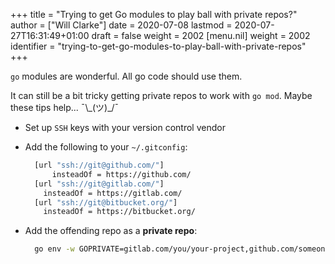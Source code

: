+++
title = "Trying to get Go modules to play ball with private repos?"
author = ["Will Clarke"]
date = 2020-07-08
lastmod = 2020-07-27T16:31:49+01:00
draft = false
weight = 2002
[menu.nil]
  weight = 2002
  identifier = "trying-to-get-go-modules-to-play-ball-with-private-repos"
+++

`go` modules are wonderful. All go code should use them.

It can still be a bit tricky getting private repos to work with `go mod`. Maybe these tips help... ¯\\\_(ツ)\_/¯

- Set up `SSH` keys with your version control vendor
- Add the following to your `~/.gitconfig`:

  ```bash
    [url "ssh://git@github.com/"]
    	insteadOf = https://github.com/
    [url "ssh://git@gitlab.com/"]
      insteadOf = https://gitlab.com/
    [url "ssh://git@bitbucket.org/"]
      insteadOf = https://bitbucket.org/
  ```

- Add the offending repo as a **private repo**:

  ```bash
    go env -w GOPRIVATE=gitlab.com/you/your-project,github.com/someone/their-project
  ```
